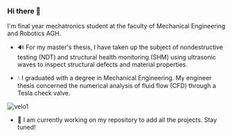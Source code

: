 ### Hi there 👋

I'm final year mechatronics student at the faculty of Mechanical Engineering and Robotics AGH.

- 🔊 For my master's thesis, I have taken up the subject of nondestructive testing (NDT) and structural health monitoring (SHM) using ultrasonic waves to inspect structural defects and material properties. 

- 💧 I graduated with a degree in Mechanical Engineering. My engineer thesis concerned the numerical analysis of fluid flow (CFD) through a Tesla check valve. 

![velo1](https://user-images.githubusercontent.com/111496194/185786956-eaaa801e-4f75-4541-958f-6bcd4b8b6273.png)


- 🔭 I am currently working on my repository to add all the projects. Stay tuned!


